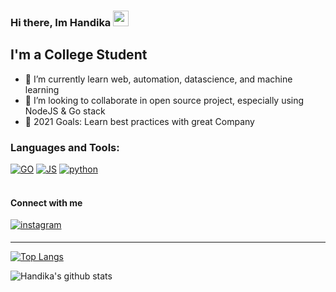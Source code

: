 ### Hi there, Im Handika <img src="https://media.giphy.com/media/hvRJCLFzcasrR4ia7z/giphy.gif" width="25px">

## I'm a College Student

- 🌱 I’m currently learn web, automation, datascience, and machine learning
- 👯 I’m looking to collaborate in open source project, especially using NodeJS & Go stack
- 🥅 2021 Goals: Learn best practices with great Company

### Languages and Tools:
<a href="https://github.com/handikacatur?tab=repositories&language=go" target="_blank"><img alt="GO" src="https://img.shields.io/badge/-go-6AD7E5?style=flat-square&logo=Go&logoColor=000000"></a>
<a href="https://github.com/handikacatur?tab=repositories&language=javascript" target="_blank"><img alt="JS" src="https://img.shields.io/badge/-js-DFA01C?style=flat-square&logo=Javascript&logoColor=000000"></a>
<a href="https://github.com/handikacatur?tab=repositories&language=python" target="_blank"><img alt="python" src="https://img.shields.io/badge/-python-326994?style=flat-square&logo=Python&logoColor=F7C738"></a>
<br />
<br />

#### Connect with me 
<a href="https://www.instagram.com/handika_catur/" target="_blank">
<img src="https://img.shields.io/badge/instagram-ffffff.svg?&style=flat-square&logo=instagram" alt=instagram style="margin-bottom: 5px;" />
  
---
  <div>

[![Top Langs](https://github-readme-stats.vercel.app/api/top-langs/?username=handikacatur&layout=compact&theme=synthwave)](https://github.com/anuraghazra/github-readme-stats)
    
![Handika's github stats](https://github-readme-stats.vercel.app/api?username=handikacatur&show_icons=true&theme=synthwave)

  
  </div>
